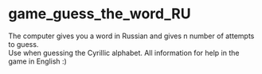 # game_guess_the_word_RU
The computer gives you a word in Russian and gives n number of attempts to guess.  
Use when guessing the Cyrillic alphabet.
All information for  help in the game in English :)
